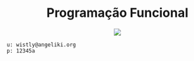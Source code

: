<h1 align="center">Programação Funcional</h1>

<p align="center">
  <img src="https://user-images.githubusercontent.com/32225687/107689388-87395b80-6c87-11eb-95ac-ce2fb3cddade.png">
</p>

```
u: wistly@angeliki.org
p: 12345a
```